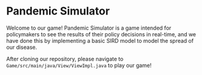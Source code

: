 # Pandemic Simulator

Welcome to our game! Pandemic Simulator is a game intended for policymakers to see the results of their policy decisions in real-time, and we have done this by 
implementing a basic SIRD model to model the spread of our disease.

After cloning our repository, please navigate to `Game/src/main/java/View/ViewImpl.java` to play our game!
